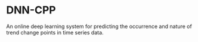# DNN-CPP
An online deep learning system for predicting the occurrence and nature of trend change points in time series data. 
